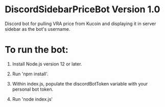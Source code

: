 # DiscordSidebarPriceBot Version 1.0
Discord bot for pulling VRA price from Kucoin and displaying it in server sidebar as the bot's username.

# To run the bot:
1. Install Node.js version 12 or later.

2. Run 'npm install'.

3. Within index.js, populate the discordBotToken variable with your personal bot token.

4. Run 'node index.js'